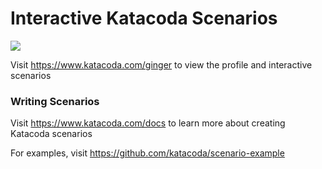 # Interactive Katacoda Scenarios

[![](http://shields.katacoda.com/katacoda/ginger/count.svg)](https://www.katacoda.com/ginger "Get your profile on Katacoda.com")

Visit https://www.katacoda.com/ginger to view the profile and interactive scenarios

### Writing Scenarios
Visit https://www.katacoda.com/docs to learn more about creating Katacoda scenarios

For examples, visit https://github.com/katacoda/scenario-example
